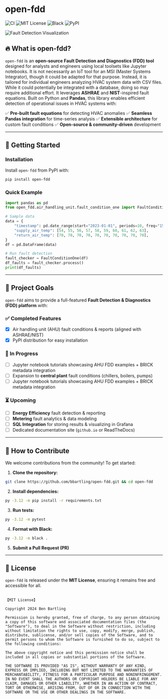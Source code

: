 # open-fdd

![CI](https://github.com/bbartling/open-fdd/actions/workflows/ci.yml/badge.svg?branch=master)
![MIT License](https://img.shields.io/badge/license-MIT-green.svg)
![Black](https://img.shields.io/badge/code%20style-black-000000.svg)
![PyPI](https://img.shields.io/pypi/v/open-fdd?color=blue&label=pypi%20version)

![Fault Detection Visualization](https://raw.githubusercontent.com/bbartling/open-fdd/master/open_fdd/air_handling_unit/images/plot_for_repo.png)

## 🔥 What is open-fdd?
`open-fdd` is an **open-source Fault Detection and Diagnostics (FDD) tool** designed for analysts and engineers using local toolsets like Jupyter notebooks. It is not necessarily an IoT tool for an MSI (Master Systems Integrator), though it could be adapted for that purpose. Instead, it is tailored for individual engineers analyzing HVAC system data with CSV files. While it could potentially be integrated with a database, doing so may require additional effort. It leverages **ASHRAE** and **NIST**-inspired fault equations. Built on Python and **Pandas**, this library enables efficient detection of operational issues in HVAC systems with:

✅ **Pre-built fault equations** for detecting HVAC anomalies
✅ **Seamless Pandas integration** for time-series analysis
✅ **Extensible architecture** for custom fault conditions
✅ **Open-source & community-driven** development

---

## 🚀 Getting Started
### Installation
Install `open-fdd` from PyPI with:
```bash
pip install open-fdd
```

### Quick Example
```python
import pandas as pd
from open_fdd.air_handling_unit.fault_condition_one import FaultConditionOne

# Sample data
data = {
    "timestamp": pd.date_range(start="2023-01-01", periods=10, freq="15T"),
    "supply_air_temp": [54, 55, 56, 57, 58, 59, 60, 61, 62, 63],
    "return_air_temp": [70, 70, 70, 70, 70, 70, 70, 70, 70, 70],
}
df = pd.DataFrame(data)

# Run fault detection
fault_checker = FaultConditionOne(df)
df_faults = fault_checker.process()
print(df_faults)
```

---

## 📌 Project Goals
`open-fdd` aims to provide a full-featured **Fault Detection & Diagnostics (FDD) platform** with:

### ✅ Completed Features
- [x] Air handling unit (AHU) fault conditions & reports (aligned with ASHRAE/NIST)
- [x] PyPI distribution for easy installation

### 🔄 In Progress
- [ ] Jupyter notebook tutorials showcasing AHU FDD examples + BRICK metadata integration
- [ ] Expansion to **central plant** fault conditions (chillers, boilers, pumps)
- [ ] Jupyter notebook tutorials showcasing AHU FDD examples + BRICK metadata integration

### ⏳ Upcoming
- [ ] **Energy Efficiency** fault detection & reporting
- [ ] **Metering** fault analytics & data modeling
- [ ] **SQL Integration** for storing results & visualizing in Grafana
- [ ] Dedicated documentation site (`github.io` or ReadTheDocs)

---

## 🤝 How to Contribute
We welcome contributions from the community! To get started:

1. **Clone the repository:**
```bash
git clone https://github.com/bbartling/open-fdd.git && cd open-fdd
```
2. **Install dependencies:**
```bash
py -3.12 -m pip install -r requirements.txt
```
3. **Run tests:**
```bash
py -3.12 -m pytest
```
4. **Format with Black:**
```bash
py -3.12 -m black .
```
5. **Submit a Pull Request (PR)**

---

## 📜 License
`open-fdd` is released under the **MIT License**, ensuring it remains free and accessible for all.

```

【MIT License】

Copyright 2024 Ben Bartling

Permission is hereby granted, free of charge, to any person obtaining a copy of this software and associated documentation files (the "Software"), to deal in the Software without restriction, including without limitation the rights to use, copy, modify, merge, publish, distribute, sublicense, and/or sell copies of the Software, and to permit persons to whom the Software is furnished to do so, subject to the following conditions:

The above copyright notice and this permission notice shall be included in all copies or substantial portions of the Software.

THE SOFTWARE IS PROVIDED "AS IS", WITHOUT WARRANTY OF ANY KIND, EXPRESS OR IMPLIED, INCLUDING BUT NOT LIMITED TO THE WARRANTIES OF MERCHANTABILITY, FITNESS FOR A PARTICULAR PURPOSE AND NONINFRINGEMENT. IN NO EVENT SHALL THE AUTHORS OR COPYRIGHT HOLDERS BE LIABLE FOR ANY CLAIM, DAMAGES OR OTHER LIABILITY, WHETHER IN AN ACTION OF CONTRACT, TORT OR OTHERWISE, ARISING FROM, OUT OF OR IN CONNECTION WITH THE SOFTWARE OR THE USE OR OTHER DEALINGS IN THE SOFTWARE.
